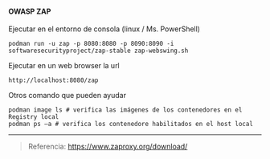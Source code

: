 #### OWASP ZAP

Ejecutar en el entorno de consola (linux / Ms. PowerShell)

    podman run -u zap -p 8080:8080 -p 8090:8090 -i softwaresecurityproject/zap-stable zap-webswing.sh

Ejecutar en un web browser la url  

    http://localhost:8080/zap

Otros comando que pueden ayudar

    podman image ls # verifica las imágenes de los contenedores en el Registry local
    podman ps –a # verifica los contenedore habilitados en el host local

_______________________________________

> Referencia: https://www.zaproxy.org/download/
